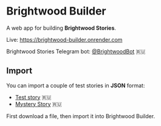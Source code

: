 # Brightwood Builder

A web app for building **Brightwood Stories**.

Live: https://brightwood-builder.onrender.com

Brightwood Stories Telegram bot: [@BrightwoodBot](https://t.me/BrightwoodBot) 🇷🇺

## Import

You can import a couple of test stories in **JSON** format:

- [Test story](https://github.com/kapxapot/brightwood-builder/blob/master/public/stories/test.json) 🇷🇺
- [Mystery Story](https://github.com/kapxapot/brightwood-builder/blob/master/public/stories/mystery.json) 🇷🇺

First download a file, then import it into Brightwood Builder.
